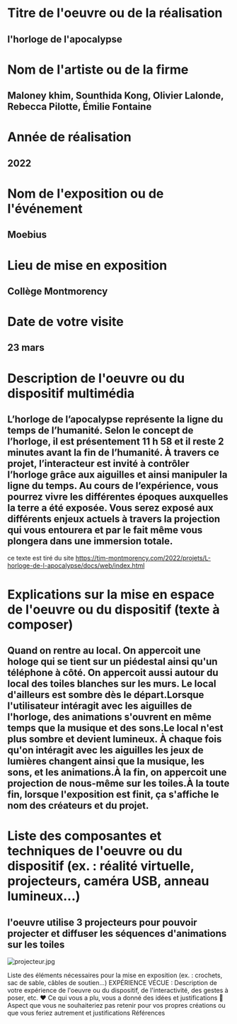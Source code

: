 
# Titre de l'oeuvre ou de la réalisation
## l'horloge de l'apocalypse

# Nom de l'artiste ou de la firme
## Maloney khim, Sounthida Kong, Olivier Lalonde, Rebecca Pilotte, Émilie Fontaine

# Année de réalisation
## 2022

# Nom de l'exposition ou de l'événement
## Moebius

# Lieu de mise en exposition
## Collège Montmorency

# Date de votre visite
## 23 mars

# Description de l'oeuvre ou du dispositif multimédia 
## L’horloge de l’apocalypse représente la ligne du temps de l’humanité. Selon le concept de l’horloge, il est présentement 11 h 58 et il reste 2 minutes avant la fin de l’humanité. À travers ce projet, l’interacteur est invité à contrôler l’horloge grâce aux aiguilles et ainsi manipuler la ligne du temps. Au cours de l’expérience, vous pourrez vivre les différentes époques auxquelles la terre a été exposée. Vous serez exposé aux différents enjeux actuels à travers la projection qui vous entourera et par le fait même vous plongera dans une immersion totale.
ce texte est tiré du site https://tim-montmorency.com/2022/projets/L-horloge-de-l-apocalypse/docs/web/index.html

# Explications sur la mise en espace de l'oeuvre ou du dispositif (texte à composer)
## Quand on rentre au local. On appercoit une hologe qui se tient sur un piédestal ainsi qu'un téléphone à côté. On appercoit aussi autour du local des toiles blanches sur les murs. Le local d'ailleurs est sombre dès le départ.Lorsque l'utilisateur intéragit avec les aiguilles de l'horloge, des animations s'ouvrent en même temps que la musique et des sons.Le local n'est plus sombre et devient lumineux. À chaque fois qu'on intéragit avec les aiguilles les jeux de lumières changent ainsi que la musique, les sons, et les animations.À la fin, on appercoit une projection de nous-même sur les toiles.À la toute fin, lorsque l'exposition est finit, ça s'affiche le nom des créateurs et du projet.

# Liste des composantes et techniques de l'oeuvre ou du dispositif (ex. : réalité virtuelle, projecteurs, caméra USB, anneau lumineux...)
## l'oeuvre  utilise 3 projecteurs pour pouvoir projecter et diffuser les séquences d'animations  sur les toiles 
![projecteur.jpg](photos/projecteur.jpg)

Liste des éléments nécessaires pour la mise en exposition (ex. : crochets, sac de sable, câbles de soutien...)
EXPÉRIENCE VÉCUE :
Description de votre expérience de l'oeuvre ou du dispositif, de l'interactivité, des gestes à poser, etc.
❤️ Ce qui vous a plu, vous a donné des idées et justifications
🤔 Aspect que vous ne souhaiteriez pas retenir pour vos propres créations ou que vous feriez autrement et justifications
Références
